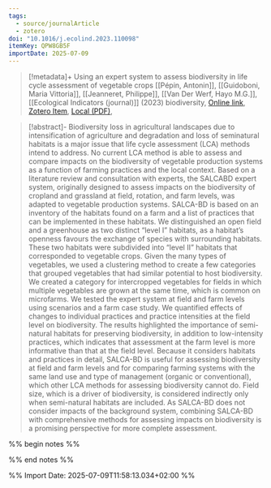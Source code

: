 ```yaml
---
tags:
  - source/journalArticle
  - zotero
doi: "10.1016/j.ecolind.2023.110098"
itemKey: QPW8GB5F
importDate: 2025-07-09
---
```

>[!metadata]+
> Using an expert system to assess biodiversity in life cycle assessment of vegetable crops
> [[Pépin, Antonin]], [[Guidoboni, Maria Vittoria]], [[Jeanneret, Philippe]], [[Van Der Werf, Hayo M.G.]], 
> [[Ecological Indicators (journal)]] (2023)
> biodiversity, 
> [Online link](https://linkinghub.elsevier.com/retrieve/pii/S1470160X23002406), [Zotero Item](zotero://select/library/items/QPW8GB5F), [Local (PDF)](file://C:/Users/aburg/Documents/references/zotero/storage/HFLZ44QG/Pepin2023_Usingexperta.pdf), 

>[!abstract]-
>Biodiversity loss in agricultural landscapes due to intensification of agriculture and degradation and loss of seminatural habitats is a major issue that life cycle assessment (LCA) methods intend to address. No current LCA method is able to assess and compare impacts on the biodiversity of vegetable production systems as a function of farming practices and the local context. Based on a literature review and consultation with experts, the SALCABD expert system, originally designed to assess impacts on the biodiversity of cropland and grassland at field, rotation, and farm levels, was adapted to vegetable production systems. SALCA-BD is based on an inventory of the habitats found on a farm and a list of practices that can be implemented in these habitats. We distinguished an open field and a greenhouse as two distinct “level I” habitats, as a habitat’s openness favours the exchange of species with surrounding habitats. These two habitats were subdivided into “level II” habitats that corresponded to vegetable crops. Given the many types of vegetables, we used a clustering method to create a few categories that grouped vegetables that had similar potential to host biodiversity. We created a category for intercropped vegetables for fields in which multiple vegetables are grown at the same time, which is common on microfarms. We tested the expert system at field and farm levels using scenarios and a farm case study. We quantified effects of changes to individual practices and practice intensities at the field level on biodiversity. The results highlighted the importance of semi-natural habitats for preserving biodiversity, in addition to low-intensity practices, which indicates that assessment at the farm level is more informative than that at the field level. Because it considers habitats and practices in detail, SALCA-BD is useful for assessing biodiversity at field and farm levels and for comparing farming systems with the same land use and type of management (organic or conventional), which other LCA methods for assessing biodiversity cannot do. Field size, which is a driver of biodiversity, is considered indirectly only when semi-natural habitats are included. As SALCA-BD does not consider impacts of the background system, combining SALCA-BD with comprehensive methods for assessing impacts on biodiversity is a promising perspective for more complete assessment.

%% begin notes %%

%% end notes %%

%% Import Date: 2025-07-09T11:58:13.034+02:00 %%
